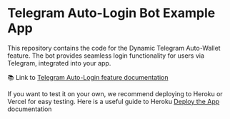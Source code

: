 # Telegram Auto-Login Bot Example App

This repository contains the code for the Dynamic Telegram Auto-Wallet feature. The bot provides seamless login functionality for users via Telegram, integrated into your app.

📚 Link to [Telegram Auto-Login feature documentation](https://docs.dynamic.xyz/guides/integrations/telegram/telegram-auto-wallets)

If you want to test it on your own, we recommend deploying to Heroku or Vercel for easy testing. Here is a useful guide to Heroku [Deploy the App](https://devcenter.heroku.com/articles/getting-started-with-nodejs#deploy-the-app) documentation 
